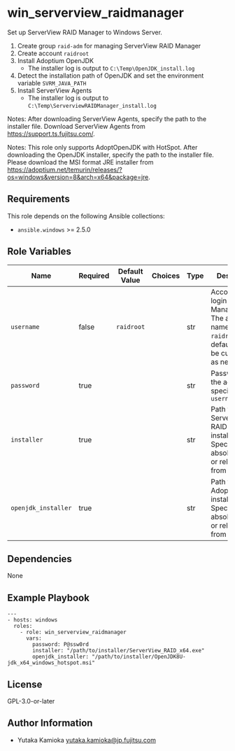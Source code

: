 win_serverview_raidmanager
==========================

Set up ServerView RAID Manager to Windows Server.

1. Create group `raid-adm` for managing ServerView RAID Manager
2. Create account `raidroot`
3. Install Adoptium OpenJDK
   - The installer log is output to `C:\Temp\OpenJDK_install.log`
4. Detect the installation path of OpenJDK and set the environment variable `SVRM_JAVA_PATH`
5. Install ServerView Agents
   - The installer log is output to `C:\Temp\ServerviewRAIDManager_install.log`

Notes:
After downloading ServerView Agents, specify the path to the installer file.
Download ServerView Agents from <https://support.ts.fujitsu.com/>.

Notes:
This role only supports AdoptOpenJDK with HotSpot.
After downloading the OpenJDK installer, specify the path to the installer file.
Please download the MSI format JRE installer from <https://adoptium.net/temurin/releases/?os=windows&version=8&arch=x64&package=jre>.

Requirements
------------

This role depends on the following Ansible collections:

- `ansible.windows` >= 2.5.0

Role Variables
--------------

| Name | Required | Default Value | Choices | Type | Description |
|------|----------|---------------|---------|------|-------------|
| `username` | false | `raidroot` | | str | Account for login to "RAID Manager".<br/> The account name is `raidroot` by default, but can be customized as needed. |
| `password` | true | | | str | Password for the account specified in `username` |
| `installer` | true | | | str | Path to ServerView RAID Manager installer.<br/> Specify the absolute path or relative path from Playbook.|
| `openjdk_installer` | true | | | str | Path to AdoptOpenJDK installer.<br/> Specify the absolute path or relative path from Playbook.|

Dependencies
------------

None

Example Playbook
----------------

    ---
    - hosts: windows
      roles:
        - role: win_serverview_raidmanager
          vars:
            password: P@ssw0rd
            installer: "/path/to/installer/ServerView_RAID_x64.exe"
            openjdk_installer: "/path/to/installer/OpenJDK8U-jdk_x64_windows_hotspot.msi"

License
-------

GPL-3.0-or-later

Author Information
------------------

- Yutaka Kamioka <yutaka.kamioka@jp.fujitsu.com>

